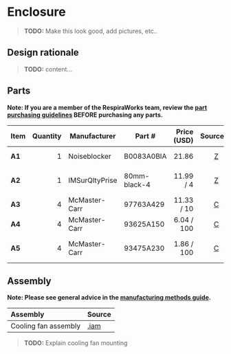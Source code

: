 # Enclosure

> **TODO:** Make this look good, add pictures, etc..

## Design rationale

> **TODO:** content...

## Parts

**Note: If you are a member of the RespiraWorks team, review the [part purchasing guidelines][ppg]
BEFORE purchasing any parts.**

[ppg]: ../purchasing_guidelines.md

| Item  | Quantity | Manufacturer  | Part #                   | Price (USD) | Sources[*][ppg]| Notes |
| ----- |---------:| ------------- | ------------------------ | -----------:|:----------:|:------|
|**A1** | 1        | Noiseblocker  | B0083A0BIA               | 21.86       | [Z][a1amzn] | Cooling fan, 80mm |
|**A2** | 1        | IMSurQltyPrise| 80mm-black-4             | 11.99 / 4   | [Z][a2amzn] | Cooling fan filter/guard, 80mm |
|**A3** | 4        | McMaster-Carr | 97763A429                | 11.33 / 10  | [C][a3mcmc] | M4 screw, 35mm |
|**A4** | 4        | McMaster-Carr | 93625A150                | 6.04 / 100  | [C][a4mcmc] | M4 lock nuts |
|**A5** | 4        | McMaster-Carr | 93475A230                | 1.86 / 100  | [C][a5mcmc] | M4 washers, 9mm OD |

[a1amzn]: https://www.amazon.com/Noiseblocker-NB-BlackSilentPro-PC-P-Ultra-Silent/dp/B0083A0BIA
[a2amzn]: https://www.amazon.com/Computer-Filter-Grills-Aluminum-Stainelss/dp/B07LG41F1K
[a3mcmc]: https://www.mcmaster.com/97763A429/
[a4mcmc]: https://www.mcmaster.com/93625A150/
[a5mcmc]: https://www.mcmaster.com/93475A230/

## Assembly

**Note: Please see general advice in the [manufacturing methods guide](../methods).**

| Assembly | Source |
|:---------|:-------|
| Cooling fan assembly | [.iam](cooling_fan.iam) |

> **TODO:** Explain cooling fan mounting
